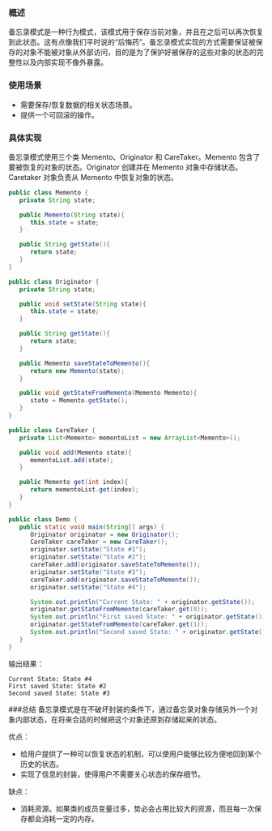 ### 概述
备忘录模式是一种行为模式，该模式用于保存当前对象，并且在之后可以再次恢复到此状态。这有点像我们平时说的“后悔药”。备忘录模式实现的方式需要保证被保存的对象不能被对象从外部访问，目的是为了保护好被保存的这些对象的状态的完整性以及内部实现不像外暴露。
### 使用场景
- 需要保存/恢复数据的相关状态场景。 
- 提供一个可回滚的操作。

### 具体实现
备忘录模式使用三个类 Memento、Originator 和 CareTaker。Memento 包含了要被恢复的对象的状态。Originator 创建并在 Memento 对象中存储状态。Caretaker 对象负责从 Memento 中恢复对象的状态。

```java
public class Memento {
   private String state;

   public Memento(String state){
      this.state = state;
   }

   public String getState(){
      return state;
   }    
}
```
```java
public class Originator {
   private String state;

   public void setState(String state){
      this.state = state;
   }

   public String getState(){
      return state;
   }

   public Memento saveStateToMemento(){
      return new Memento(state);
   }

   public void getStateFromMemento(Memento Memento){
      state = Memento.getState();
   }
}
```
```java
public class CareTaker {
   private List<Memento> mementoList = new ArrayList<Memento>();

   public void add(Memento state){
      mementoList.add(state);
   }

   public Memento get(int index){
      return mementoList.get(index);
   }
}
```
```java
public class Demo {
   public static void main(String[] args) {
      Originator originator = new Originator();
      CareTaker careTaker = new CareTaker();
      originator.setState("State #1");
      originator.setState("State #2");
      careTaker.add(originator.saveStateToMemento());
      originator.setState("State #3");
      careTaker.add(originator.saveStateToMemento());
      originator.setState("State #4");

      System.out.println("Current State: " + originator.getState());        
      originator.getStateFromMemento(careTaker.get(0));
      System.out.println("First saved State: " + originator.getState());
      originator.getStateFromMemento(careTaker.get(1));
      System.out.println("Second saved State: " + originator.getState());
   }
}
```
输出结果：

```
Current State: State #4
First saved State: State #2
Second saved State: State #3
```

###总结
备忘录模式是在不破坏封装的条件下，通过备忘录对象存储另外一个对象内部状态，在将来合适的时候把这个对象还原到存储起来的状态。

优点：
- 给用户提供了一种可以恢复状态的机制，可以使用户能够比较方便地回到某个历史的状态。
- 实现了信息的封装，使得用户不需要关心状态的保存细节。

缺点：
- 消耗资源。如果类的成员变量过多，势必会占用比较大的资源，而且每一次保存都会消耗一定的内存。


